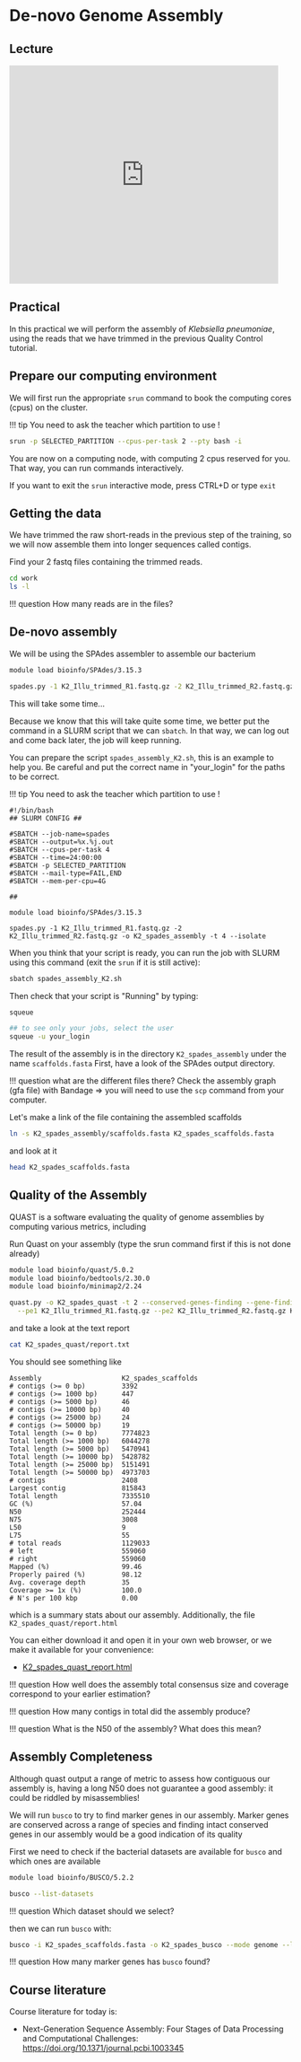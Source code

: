 # De-novo Genome Assembly

## Lecture

<iframe src="https://docs.google.com/presentation/d/e/2PACX-1vRKVI_pHGubDWeRPaAO7c9g55DzHMO5Lgd7g7AZXvjB77wAAb-wED82lXgV5P7GPF02k-21YMx8ObaX/embed?start=false&loop=false&delayms=3000" frameborder="0" width="480" height="389" allowfullscreen="true" mozallowfullscreen="true" webkitallowfullscreen="true"></iframe>

## Practical

In this practical we will perform the assembly of _Klebsiella pneumoniae_, using the reads that we have trimmed in the previous Quality Control tutorial.

## Prepare our computing environment

We will first run the appropriate `srun` command to book the computing cores (cpus) on the cluster.

!!! tip
You need to ask the teacher which partition to use !

```bash
srun -p SELECTED_PARTITION --cpus-per-task 2 --pty bash -i
```

You are now on a computing node, with computing 2 cpus reserved for you. That way, you can run commands interactively.

If you want to exit the `srun` interactive mode, press CTRL+D or type `exit`

## Getting the data

We have trimmed the raw short-reads in the previous step of the training, so we will now assemble them into longer sequences called contigs.

Find your 2 fastq files containing the trimmed reads.

```bash
cd work
ls -l
```


!!! question
How many reads are in the files?

## De-novo assembly

We will be using the SPAdes assembler to assemble our bacterium

```bash
module load bioinfo/SPAdes/3.15.3

spades.py -1 K2_Illu_trimmed_R1.fastq.gz -2 K2_Illu_trimmed_R2.fastq.gz -o K2_spades_assembly -t 4 --isolate
```

This will take some time...

Because we know that this will take quite some time, we better put the command in a SLURM script that we can `sbatch`.
In that way, we can log out and come back later, the job will keep running.

You can prepare the script `spades_assembly_K2.sh`, this is an example to help you. Be careful and put the correct name in "your_login" for the paths to be correct.

!!! tip
You need to ask the teacher which partition to use !

```
#!/bin/bash
## SLURM CONFIG ##

#SBATCH --job-name=spades
#SBATCH --output=%x.%j.out
#SBATCH --cpus-per-task 4
#SBATCH --time=24:00:00
#SBATCH -p SELECTED_PARTITION
#SBATCH --mail-type=FAIL,END
#SBATCH --mem-per-cpu=4G

##

module load bioinfo/SPAdes/3.15.3

spades.py -1 K2_Illu_trimmed_R1.fastq.gz -2 K2_Illu_trimmed_R2.fastq.gz -o K2_spades_assembly -t 4 --isolate

```

When you think that your script is ready, you can run the job with SLURM using this command (exit the `srun` if it is still active):

```bash
sbatch spades_assembly_K2.sh
```

Then check that your script is "Running" by typing:
```bash
squeue

## to see only your jobs, select the user
squeue -u your_login
```

The result of the assembly is in the directory `K2_spades_assembly` under the name `scaffolds.fasta`
First, have a look of the SPAdes output directory.

!!! question
what are the different files there?
Check the assembly graph (gfa file) with Bandage => you will need to use the `scp` command from your computer.


Let's make a link of the file containing the assembled scaffolds

```bash
ln -s K2_spades_assembly/scaffolds.fasta K2_spades_scaffolds.fasta
```

and look at it

```bash
head K2_spades_scaffolds.fasta
```

## Quality of the Assembly

QUAST is a software evaluating the quality of genome assemblies by computing various metrics, including

Run Quast on your assembly (type the srun command first if this is not done already)

```bash
module load bioinfo/quast/5.0.2
module load bioinfo/bedtools/2.30.0
module load bioinfo/minimap2/2.24

quast.py -o K2_spades_quast -t 2 --conserved-genes-finding --gene-finding \
  --pe1 K2_Illu_trimmed_R1.fastq.gz --pe2 K2_Illu_trimmed_R2.fastq.gz K2_spades_scaffolds.fasta
```

and take a look at the text report

```bash
cat K2_spades_quast/report.txt
```

You should see something like

```
Assembly                    K2_spades_scaffolds
# contigs (>= 0 bp)         3392               
# contigs (>= 1000 bp)      447                
# contigs (>= 5000 bp)      46                 
# contigs (>= 10000 bp)     40                 
# contigs (>= 25000 bp)     24                 
# contigs (>= 50000 bp)     19                 
Total length (>= 0 bp)      7774823            
Total length (>= 1000 bp)   6044278            
Total length (>= 5000 bp)   5470941            
Total length (>= 10000 bp)  5428782            
Total length (>= 25000 bp)  5151491            
Total length (>= 50000 bp)  4973703            
# contigs                   2408               
Largest contig              815843             
Total length                7335510            
GC (%)                      57.04              
N50                         252444             
N75                         3008               
L50                         9                  
L75                         55                 
# total reads               1129033            
# left                      559060             
# right                     559060             
Mapped (%)                  99.46              
Properly paired (%)         98.12              
Avg. coverage depth         35                 
Coverage >= 1x (%)          100.0              
# N's per 100 kbp           0.00      
```

which is a summary stats about our assembly.
Additionally, the file `K2_spades_quast/report.html`

You can either download it and open it in your own web browser, or we make it available for your convenience:

- [K2_spades_quast_report.html](data/assembly/quast_report.html)


!!! question
How well does the assembly total consensus size and coverage correspond to your earlier estimation?

!!! question
How many contigs in total did the assembly produce?

!!! question
What is the N50 of the assembly? What does this mean?

## Assembly Completeness

Although quast output a range of metric to assess how contiguous our assembly is, having a long N50 does not guarantee a good assembly: it could be riddled by misassemblies!

We will run `busco` to try to find marker genes in our assembly. Marker genes are conserved across a range of species and finding intact conserved genes in our assembly would be a good indication of its quality

First we need to check if the bacterial datasets are available for `busco` and which ones are available

```bash
module load bioinfo/BUSCO/5.2.2

busco --list-datasets
```
!!! question
Which dataset should we select?

then we can run `busco` with:

```bash
busco -i K2_spades_scaffolds.fasta -o K2_spades_busco --mode genome --lineage_dataset enterobacterales_odb10
```

!!! question
How many marker genes has `busco` found?

## Course literature

Course literature for today is:

- Next-Generation Sequence Assembly: Four Stages of Data Processing and Computational Challenges: <https://doi.org/10.1371/journal.pcbi.1003345>

